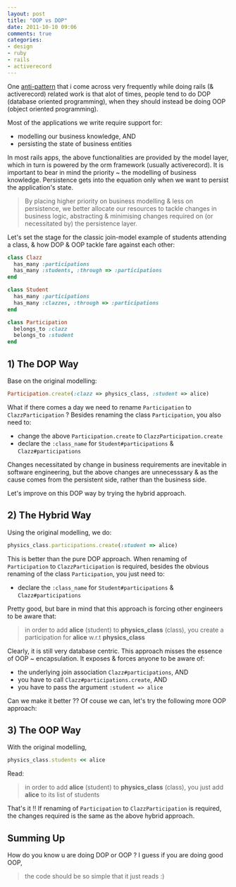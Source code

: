 ```yaml
---
layout: post
title: "OOP vs DOP"
date: 2011-10-10 09:06
comments: true
categories: 
- design
- ruby
- rails
- activerecord
---
```


One [anti-pattern](http://en.wikipedia.org/wiki/Anti-pattern)
that i come across very frequently while doing rails (& activerecord)
related work is that alot of times, people tend to do DOP
(database oriented programming), when they should instead be doing OOP
(object oriented programming).

Most of the applications we write require support for:

* modelling our business knowledge, AND
* persisting the state of business entities

In most rails apps, the above functionalities are provided by the model
layer, which in turn is powered by the orm framework (usually activerecord).
It is important to bear in mind the priority ~ the modelling of business
knowledge. Persistence gets into the equation only when we want to
persist the application's state.

> By placing higher priority on business modelling & less on persistence,
> we better allocate our resources to tackle changes in business logic,
> abstracting & minimising changes required on (or necessitated by)
> the persistence layer.

Let's set the stage for the classic join-model example of students
attending a class, & how DOP & OOP tackle fare against each other:

``` ruby
class Clazz
  has_many :participations
  has_many :students, :through => :participations
end

class Student
  has_many :participations
  has_many :clazzes, :through => :participations
end

class Participation
  belongs_to :clazz
  belongs_to :student
end
```

## 1) The DOP Way

Base on the original modelling:

``` ruby
Participation.create(:clazz => physics_class, :student => alice)
```

What if there comes a day we need to rename `Participation` to
`ClazzParticipation` ? Besides renaming the class `Participation`,
you also need to:

* change the above `Participation.create` to `ClazzParticipation.create`
* declare the `:class_name` for `Student#participations` &
  `Clazz#participations`

Changes necessitated by change in business requirements are inevitable
in software engineering, but the above changes are unnecesssary & as
the cause comes from the persistent side, rather than the business
side.

Let's improve on this DOP way by trying the hybrid approach.

## 2) The Hybrid Way

Using the original modelling, we do:

``` ruby
physics_class.participations.create(:student => alice)
```

This is better than the pure DOP approach. When renaming of
`Participation` to `ClazzParticipation` is required, besides the
obvious renaming of the class `Participation`, you just need to:

* declare the `:class_name` for `Student#participations` &
  `Clazz#participations`

Pretty good, but bare in mind that this approach is forcing
other engineers to be aware that:

> in order to add **alice** (student) to **physics_class**
> (class), you create a participation for **alice** w.r.t
> **physics_class**

Clearly, it is still very database centric. This approach misses
the essence of OOP ~ encapsulation. It exposes & forces anyone to
be aware of:

* the underlying join association `Clazz#participations`, AND
* you have to call `Clazz#participations.create`, AND
* you have to pass the argument `:student => alice`

Can we make it better ?? Of couse we can, let's try the following
more OOP approach:

## 3) The OOP Way

With the original modelling,

``` ruby
physics_class.students << alice
```

Read:

> in order to add **alice** (student) to **physics_class**
> (class), you just add **alice** to its list of students

That's it !! If renaming of `Participation` to `ClazzParticipation`
is required, the changes required is the same as the above hybrid
approach.

## Summing Up

How do you know u are doing DOP or OOP ? I guess if you are
doing good OOP,

> the code should be so simple that it just reads :)

